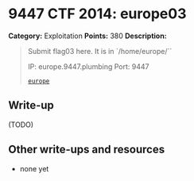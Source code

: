 # 9447 CTF 2014: europe03

**Category:** Exploitation
**Points:** 380
**Description:**

> Submit flag03 here. It is in `/home/europe/``
>
> IP: europe.9447.plumbing
> Port: 9447
>
> [`europe`](europe)

## Write-up

(TODO)

## Other write-ups and resources

* none yet
